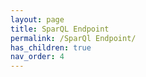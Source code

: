 ```yaml
---
layout: page
title: SparQL Endpoint
permalink: /SparQl Endpoint/
has_children: true
nav_order: 4
---
```

